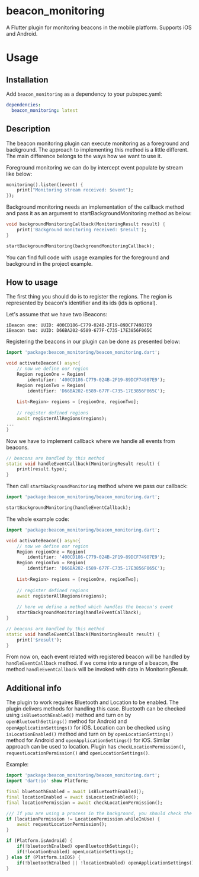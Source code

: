  # beacon_monitoring

A Flutter plugin for monitoring beacons in the mobile platform. Supports iOS and Android.

# Usage

## Installation

Add `beacon_monitoring` as a dependency to your pubspec.yaml:

```yaml
dependencies:
  beacon_monitoring: latest
```

## Description
The beacon monitoring plugin can execute monitoring as a foreground and background. The approach to 
implementing this method is a little different. The main difference belongs to the ways how we want to use it.

Foreground monitoring we can do by intercept event populate by stream like below:
```dart
monitoring().listen((event) {
    print("Monitoring stream received: $event");  
});
``` 

Background monitoring needs an implementation of the callback method and pass it as an argument to startBackgroundMonitoring method as below:
```dart
void backgroundMonitoringCallback(MonitoringResult result) {
    print('Background monitoring received: $result');
}

startBackgroundMonitoring(backgroundMonitoringCallback);
```

You can find full code with usage examples for the foreground and background in the project example.

## How to usage
The first thing you should do is to register the regions. The region is represented by beacon's identifier and its ids (ids is optional).

Let's assume that we have two iBeacons:
```
iBeacon one: UUID: 400CD186-C779-024B-2F19-89DCF74987E9
iBeacon two: UUID: D66BA202-6589-677F-C735-17E3856F065C
```

Registering the beacons in our plugin can be done as presented below:
```dart
import 'package:beacon_monitoring/beacon_monitoring.dart';

void activateBeacon() async{
    // now we define our region
    Region regionOne = Region(
        identifier: '400CD186-C779-024B-2F19-89DCF74987E9');
    Region regionTwo = Region(
        identifier: 'D66BA202-6589-677F-C735-17E3856F065C');
    
    List<Region> regions = [regionOne, regionTwo];
    
    // register defined regions
    await registerAllRegions(regions);
...
}
```

Now we have to implement callback where we handle all events from beacons.
```dart
// beacons are handled by this method
static void handleEventCallback(MonitoringResult result) {
    print(result.type);
}
```

Then call `startBackgroundMonitoring` method where we pass our callback:
```dart
import 'package:beacon_monitoring/beacon_monitoring.dart';

startBackgroundMonitoring(handleEventCallback);
```

The whole example code:
```dart
import 'package:beacon_monitoring/beacon_monitoring.dart';

void activateBeacon() async{
    // now we define our region
    Region regionOne = Region(
        identifier: '400CD186-C779-024B-2F19-89DCF74987E9');
    Region regionTwo = Region(
        identifier: 'D66BA202-6589-677F-C735-17E3856F065C');
    
    List<Region> regions = [regionOne, regionTwo];
    
    // register defined regions
    await registerAllRegions(regions);
    
    // here we define a method which handles the beacon's event
    startBackgroundMonitoring(handleEventCallback);
}

// beacons are handled by this method
static void handleEventCallback(MonitoringResult result) {
    print('$result');
}
```

From now on, each event related with registered beacon will be handled by `handleEventCallback` method.
if we come into a range of a beacon, the method `handleEventCallback` will be invoked with data in MonitoringResult.

## Additional info

The plugin to work requires Bluetooth and Location to be enabled. The plugin delivers methods for handling this case.
Bluetooth can be checked using `isBluetoothEnabled()` method and turn on by `openBluetoothSettings()` method for Android and `openApplicationSettings()` for iOS.
Location can be checked using `isLocationEnabled()` method and turn on by `openLocationSettings()` method for Android and `openApplicationSettings()` for iOS.
Similar approach can be used to location. Plugin has `checkLocationPermission()`, `requestLocationPermission()` and `openLocationSettings()`.

Example:
```dart
import 'package:beacon_monitoring/beacon_monitoring.dart';
import 'dart:io' show Platform;

final bluetoothEnabled = await isBluetoothEnabled();
final locationEnabled = await isLocationEnabled();
final locationPermission = await checkLocationPermission();

/// If you are using a process in the background, you should check the permission of `LocationPermission.always` instead of `LocationPermissions.whileInUse`.
if (locationPermission != LocationPermission.whileInUse) {
    await requestLocationPermission();
}

if (Platform.isAndroid) {
    if(!bluetoothEnalbed) openBluetoothSettings();
    if(!locationEnabled) openLocationSettings();
} else if (Platform.isIOS) {
    if(!bluetoothEnalbed || !locationEnabled) openApplicationSettings();
}
```

